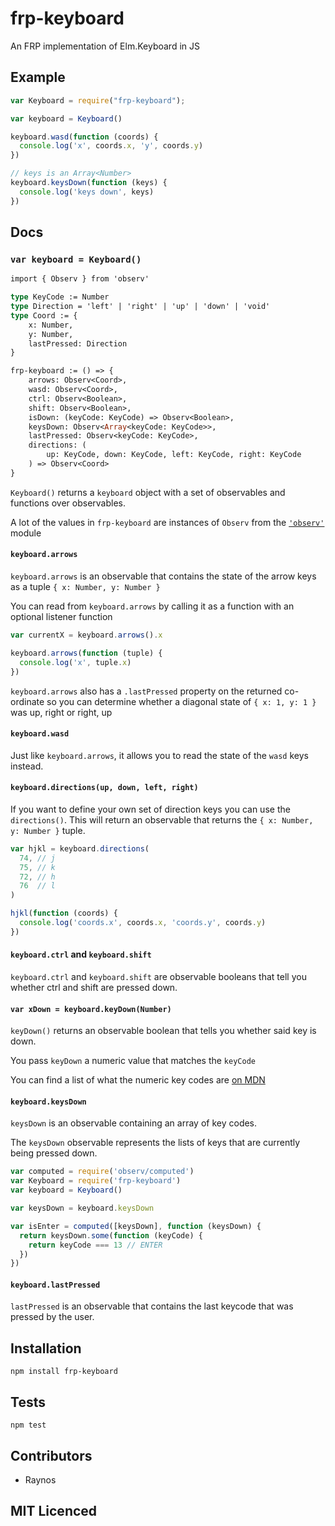 # frp-keyboard

<!--
    [![build status][build-png]][build]
    [![Coverage Status][cover-png]][cover]
    [![Davis Dependency status][dep-png]][dep]
-->

<!-- [![NPM][npm-png]][npm] -->

<!-- [![browser support][test-png]][test] -->

An FRP implementation of Elm.Keyboard in JS

## Example

```js
var Keyboard = require("frp-keyboard");

var keyboard = Keyboard()

keyboard.wasd(function (coords) {
  console.log('x', coords.x, 'y', coords.y)
})

// keys is an Array<Number>
keyboard.keysDown(function (keys) {
  console.log('keys down', keys)
})
```

## Docs

### `var keyboard = Keyboard()`

```ocaml
import { Observ } from 'observ'

type KeyCode := Number
type Direction = 'left' | 'right' | 'up' | 'down' | 'void'
type Coord := {
    x: Number,
    y: Number,
    lastPressed: Direction
}

frp-keyboard := () => {
    arrows: Observ<Coord>,
    wasd: Observ<Coord>,
    ctrl: Observ<Boolean>,
    shift: Observ<Boolean>,
    isDown: (keyCode: KeyCode) => Observ<Boolean>,
    keysDown: Observ<Array<keyCode: KeyCode>>,
    lastPressed: Observ<keyCode: KeyCode>,
    directions: (
        up: KeyCode, down: KeyCode, left: KeyCode, right: KeyCode
    ) => Observ<Coord>
}
```

`Keyboard()` returns a `keyboard` object with a set of
  observables and functions over observables.

A lot of the values in `frp-keyboard` are instances of `Observ`
  from the [`'observ'`][observ] module

#### `keyboard.arrows`

`keyboard.arrows` is an observable that contains the state of
  the arrow keys as a tuple `{ x: Number, y: Number }`

You can read from `keyboard.arrows` by calling it as a function
  with an optional listener function

```js
var currentX = keyboard.arrows().x

keyboard.arrows(function (tuple) {
  console.log('x', tuple.x)
})
```

`keyboard.arrows` also has a `.lastPressed` property on the
  returned co-ordinate so you can determine whether a diagonal
  state of `{ x: 1, y: 1 }` was up, right or right, up

#### `keyboard.wasd`

Just like `keyboard.arrows`, it allows you to read the state of
  the `wasd` keys instead.

#### `keyboard.directions(up, down, left, right)`

If you want to define your own set of direction keys you can
  use the `directions()`. This will return an observable that
  returns the `{ x: Number, y: Number }` tuple.

```js
var hjkl = keyboard.directions(
  74, // j
  75, // k
  72, // h
  76  // l
)

hjkl(function (coords) {
  console.log('coords.x', coords.x, 'coords.y', coords.y)
})
```

#### `keyboard.ctrl` and `keyboard.shift`

`keyboard.ctrl` and `keyboard.shift` are observable booleans
  that tell you whether ctrl and shift are pressed down.

#### `var xDown = keyboard.keyDown(Number)`

`keyDown()` returns an observable boolean that tells you whether
  said key is down.

You pass `keyDown` a numeric value that matches the `keyCode`

You can find a list of what the numeric key codes are 
  [on MDN][mdn]

#### `keyboard.keysDown`

`keysDown` is an observable containing an array of key codes.

The `keysDown` observable represents the lists of keys that
  are currently being pressed down.

```js
var computed = require('observ/computed')
var Keyboard = require('frp-keyboard')
var keyboard = Keyboard()

var keysDown = keyboard.keysDown

var isEnter = computed([keysDown], function (keysDown) {
  return keysDown.some(function (keyCode) {
    return keyCode === 13 // ENTER
  })
})
```

#### `keyboard.lastPressed`

`lastPressed` is an observable that contains the last keycode
  that was pressed by the user.

## Installation

`npm install frp-keyboard`

## Tests

`npm test`

## Contributors

 - Raynos

## MIT Licenced

  [build-png]: https://secure.travis-ci.org/uber/frp-keyboard.png
  [build]: https://travis-ci.org/uber/frp-keyboard
  [cover-png]: https://coveralls.io/repos/uber/frp-keyboard/badge.png
  [cover]: https://coveralls.io/r/uber/frp-keyboard
  [dep-png]: https://david-dm.org/uber/frp-keyboard.png
  [dep]: https://david-dm.org/uber/frp-keyboard
  [test-png]: https://ci.testling.com/uber/frp-keyboard.png
  [tes]: https://ci.testling.com/uber/frp-keyboard
  [npm-png]: https://nodei.co/npm/frp-keyboard.png?stars&downloads
  [npm]: https://nodei.co/npm/frp-keyboard
  [observ]: https://github.com/Raynos/observ
  [mdn]: https://developer.mozilla.org/en-US/docs/Web/API/KeyboardEvent

